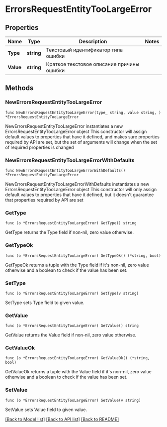 # ErrorsRequestEntityTooLargeError

## Properties

Name | Type | Description | Notes
------------ | ------------- | ------------- | -------------
**Type** | **string** | Текстовый идентификатор типа ошибки | 
**Value** | **string** | Краткое текстовое описание причины ошибки | 

## Methods

### NewErrorsRequestEntityTooLargeError

`func NewErrorsRequestEntityTooLargeError(type_ string, value string, ) *ErrorsRequestEntityTooLargeError`

NewErrorsRequestEntityTooLargeError instantiates a new ErrorsRequestEntityTooLargeError object
This constructor will assign default values to properties that have it defined,
and makes sure properties required by API are set, but the set of arguments
will change when the set of required properties is changed

### NewErrorsRequestEntityTooLargeErrorWithDefaults

`func NewErrorsRequestEntityTooLargeErrorWithDefaults() *ErrorsRequestEntityTooLargeError`

NewErrorsRequestEntityTooLargeErrorWithDefaults instantiates a new ErrorsRequestEntityTooLargeError object
This constructor will only assign default values to properties that have it defined,
but it doesn't guarantee that properties required by API are set

### GetType

`func (o *ErrorsRequestEntityTooLargeError) GetType() string`

GetType returns the Type field if non-nil, zero value otherwise.

### GetTypeOk

`func (o *ErrorsRequestEntityTooLargeError) GetTypeOk() (*string, bool)`

GetTypeOk returns a tuple with the Type field if it's non-nil, zero value otherwise
and a boolean to check if the value has been set.

### SetType

`func (o *ErrorsRequestEntityTooLargeError) SetType(v string)`

SetType sets Type field to given value.


### GetValue

`func (o *ErrorsRequestEntityTooLargeError) GetValue() string`

GetValue returns the Value field if non-nil, zero value otherwise.

### GetValueOk

`func (o *ErrorsRequestEntityTooLargeError) GetValueOk() (*string, bool)`

GetValueOk returns a tuple with the Value field if it's non-nil, zero value otherwise
and a boolean to check if the value has been set.

### SetValue

`func (o *ErrorsRequestEntityTooLargeError) SetValue(v string)`

SetValue sets Value field to given value.



[[Back to Model list]](../README.md#documentation-for-models) [[Back to API list]](../README.md#documentation-for-api-endpoints) [[Back to README]](../README.md)


